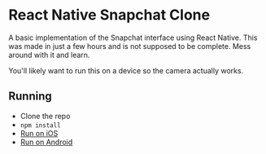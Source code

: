 # React Native Snapchat Clone

A basic implementation of the Snapchat interface using React Native. This was made in just a few hours and is not supposed to be complete. Mess around with it and learn.

You'll likely want to run this on a device so the camera actually works.

## Running
- Clone the repo
- `npm install`
- [Run on iOS](https://facebook.github.io/react-native/docs/running-on-device-ios.html#accessing-development-server-from-device)
- [Run on Android](https://facebook.github.io/react-native/docs/running-on-device-android.html)
